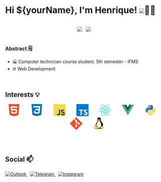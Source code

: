 # Hi ${yourName}, I'm Henrique! <img src="https://raw.githubusercontent.com/iampavangandhi/iampavangandhi/master/gifs/Hi.gif" width="34px">👨‍💻

</br>

<div align="center">   
    <img height="180em" src="https://github-readme-stats.vercel.app/api/top-langs/?username=henriqueclaranhan&layout=compact&theme=react"/>
    &nbsp;
    <img height="180em" src="https://github-readme-stats.vercel.app/api?username=henriqueclaranhan&count_private=true&show_icons=true&custom_title=Github%20Stats&hide=issues&theme=react"/>
</div>

<br>

### Abstract 🗒️
- 💻 Computer technician course student, 5th semester - IFMS
- 🌐 Web Development

<br>

## Interests 💡
<div align="center">
    <img height="40" src="https://raw.githubusercontent.com/devicons/devicon/master/icons/html5/html5-plain.svg">
    &ensp;&nbsp;&emsp;
    <img height="40" src="https://raw.githubusercontent.com/devicons/devicon/master/icons/css3/css3-plain.svg">
    &ensp;&nbsp;&emsp;
    <img height="40" src="https://raw.githubusercontent.com/devicons/devicon/master/icons/javascript/javascript-original.svg">
    &ensp;&nbsp;&emsp;
    <img height="40" src="https://raw.githubusercontent.com/devicons/devicon/master/icons/typescript/typescript-original.svg">
    &ensp;&nbsp;&emsp;
    <img height="40" src="https://raw.githubusercontent.com/devicons/devicon/master/icons/react/react-original.svg">
    &ensp;&nbsp;&emsp;
    <img height="40" src="https://raw.githubusercontent.com/devicons/devicon/master/icons/vuejs/vuejs-original.svg">
    &ensp;&nbsp;&emsp;
    <img height="40" src="https://raw.githubusercontent.com/devicons/devicon/master/icons/python/python-original.svg">
    &ensp;&nbsp;&emsp;
    <img height="40" src="https://raw.githubusercontent.com/devicons/devicon/master/icons/git/git-original.svg">
    &ensp;&nbsp;&emsp;
    <img height="40" src="https://raw.githubusercontent.com/devicons/devicon/master/icons/linux/linux-original.svg">
</div>

<br><br>

## Social 📫
<div>
    <a href="mailto:henrique.claranhan@outlook.com">
         <img alt="Outlook" src="https://img.shields.io/badge/Microsoft_Outlook-0078D4?style=for-the-badge&logo=microsoft-outlook&logoColor=white&link=mailto:henrique.claranhan@outlook.com">
    </a>
    &nbsp;
    <a href="https://t.me/claranhan">
        <img alt="Telegram" src="https://img.shields.io/badge/Telegram-2CA5E0?style=for-the-badge&logo=telegram&logoColor=white"/>
    </a>
    &nbsp;
    <a href="https://www.instagram.com/claranhan">
        <img alt="Instagram" src="https://img.shields.io/badge/Instagram-%23E4405F.svg?style=for-the-badge&logo=Instagram&logoColor=white"/>
    </a>
</div>
